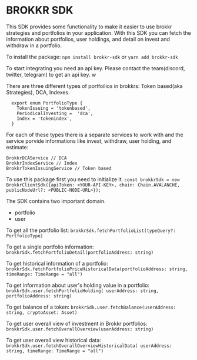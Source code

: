 # BROKKR SDK

This SDK provides some functionality to make it easier to use brokkr strategies and portfolios in your application.
With this SDK you can fetch the information about portfolios, user holdings, and detail on invest and withdraw in a portfolio.

To install the package:
```npm install brokkr-sdk```
or
```yarn add brokkr-sdk```

To start integrating you need an api key. Please contact the team(discord, twitter, telegram) to get an api key. w

There are three different types of portfoilios in brokkrs: Token based(aka Strategies), DCA, Indexes.

```
  export enum PortfolioType {
    TokenIssuing = 'tokenbased',
    PeriodicalInvesting =  'dca',
    Index = 'tokenindex',
  }
```

For each of these types there is a separate services to work with and the service porvide informations like invest, withdraw, user holding, and estimate:

```
BrokkrDCAService // DCA
BrokkrIndexService // Index
BrokkrTokenIssuingService // Token based
```

To use this package first you need to initialize it.
```const brokkrSdk = new BrokkrClientSdk({apiToken: <YOUR-API-KEY>, chain: Chain.AVALANCHE, publicNodeUrl?: <PUBLIC-NODE-URL>});```

The SDK contains two important domain. 
- portfolio
- user

To get all the portfolio list:
```brokkrSdk.fetchPortfolioList(typeQuery?: PortfolioType)```

To get a single portfolio information:
```brokkrSdk.fetchPortfolioDetail(portfolioAddress: string)```

To get historical information of a portfolio:
```brokkrSdk.fetchPortfolioPriceHistoricalData(portfolioAddress: string, timeRange: TimeRange = "all")```

To get information about user's holding value in a portfolio:
```brokkrSdk.user.fetchPortfolioHolding( userAddress: string, portfolioAddress: string)```

To get balance of a token:
```brokkrSdk.user.fetchBalance(userAddress: string, cryptoAsset: Asset)```

To get user overall view of investment in Brokkr portfolios:
```brokkrSdk.user.fetchOverallOverview(userAddress: string)```

To get user overall view historical data:
```brokkrSdk.user.fetchOverallOverviewHistoricalData( userAddress: string, timeRange: TimeRange = "all")```

